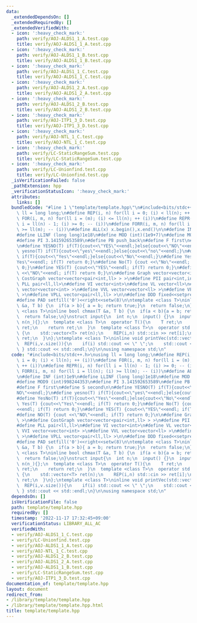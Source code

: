 ```yaml
---
data:
  _extendedDependsOn: []
  _extendedRequiredBy: []
  _extendedVerifiedWith:
  - icon: ':heavy_check_mark:'
    path: verify/AOJ-ALDS1_1_A.test.cpp
    title: verify/AOJ-ALDS1_1_A.test.cpp
  - icon: ':heavy_check_mark:'
    path: verify/AOJ-ALDS1_1_B.test.cpp
    title: verify/AOJ-ALDS1_1_B.test.cpp
  - icon: ':heavy_check_mark:'
    path: verify/AOJ-ALDS1_1_C.test.cpp
    title: verify/AOJ-ALDS1_1_C.test.cpp
  - icon: ':heavy_check_mark:'
    path: verify/AOJ-ALDS1_2_A.test.cpp
    title: verify/AOJ-ALDS1_2_A.test.cpp
  - icon: ':heavy_check_mark:'
    path: verify/AOJ-ALDS1_2_B.test.cpp
    title: verify/AOJ-ALDS1_2_B.test.cpp
  - icon: ':heavy_check_mark:'
    path: verify/AOJ-ITP1_3_D.test.cpp
    title: verify/AOJ-ITP1_3_D.test.cpp
  - icon: ':heavy_check_mark:'
    path: verify/AOJ-NTL_1_C.test.cpp
    title: verify/AOJ-NTL_1_C.test.cpp
  - icon: ':heavy_check_mark:'
    path: verify/LC-StaticRangeSum.test.cpp
    title: verify/LC-StaticRangeSum.test.cpp
  - icon: ':heavy_check_mark:'
    path: verify/LC-Unionfind.test.cpp
    title: verify/LC-Unionfind.test.cpp
  _isVerificationFailed: false
  _pathExtension: hpp
  _verificationStatusIcon: ':heavy_check_mark:'
  attributes:
    links: []
  bundledCode: "#line 1 \"template/template.hpp\"\n#include<bits/stdc++.h>\nusing\
    \ ll = long long;\n#define REP(i, n) for(ll i = 0; (i) < ll(n); ++ (i))\n#define\
    \ FOR(i, m, n) for(ll i = (m); (i) <= ll(n); ++ (i))\n#define REPR(i, n) for(ll\
    \ i = ll(n) - 1; (i) >= 0; -- (i))\n#define FORR(i, m, n) for(ll i = ll(n); (i)\
    \ >= ll(m); -- (i))\n#define ALL(x) x.begin(),x.end()\n\n#define INF (int)1e9\n\
    #define LLINF (long long)1e18\n#define MOD (int)(1e9+7)\n#define MOD9 (int)998244353\n\
    #define PI 3.141592653589\n#define PB push_back\n#define F first\n#define S second\n\
    \n#define YESNO(T) if(T){cout<<\"YES\"<<endl;}else{cout<<\"NO\"<<endl;}\n#define\
    \ yesno(T) if(T){cout<<\"yes\"<<endl;}else{cout<<\"no\"<<endl;}\n#define YesNo(T)\
    \ if(T){cout<<\"Yes\"<<endl;}else{cout<<\"No\"<<endl;}\n#define Yes(T) {cout<<\"\
    Yes\"<<endl; if(T) return 0;}\n#define No(T) {cout <<\"No\"<<endl; if(T) return\
    \ 0;}\n#define YES(T) {cout<<\"YES\"<<endl; if(T) return 0;}\n#define NO(T) {cout\
    \ <<\"NO\"<<endl; if(T) return 0;}\n\n#define Graph vector<vector<int> >\n#define\
    \ CostGraph vector<vector<pair<int,ll> > >\n#define PII pair<int,int>\n#define\
    \ PLL pair<ll,ll>\n#define VI vector<int>\n#define VL vector<ll>\n#define VVI\
    \ vector<vector<int> >\n#define VVL vector<vector<ll> >\n#define VPII vector<pair<int,int>\
    \ >\n#define VPLL vector<pair<ll,ll> >\n\n#define DDD fixed<<setprecision(10)\n\
    #define PAD setfill('0')<<right<<setw(8)\n\ntemplate <class T>\ninline bool chmin(T\
    \ &a, T b) {\n  if(a > b){ a = b; return true;}\n  return false;\n}\ntemplate\
    \ <class T>\ninline bool chmax(T &a, T b) {\n  if(a < b){a = b; return true;}\n\
    \  return false;\n}\nstruct input{\n  int n;\n  input() {}\n  input(int n_) :\
    \ n(n_){};\n  template <class T>\n  operator T(){\n    T ret;\n    std::cin >>\
    \ ret;\n    return ret;\n  }\n  template <class T>\n  operator std::vector<T>()\
    \ {\n    std::vector<T> ret(n);\n    REP(i,n) std::cin >> ret[i];\n    return\
    \ ret;\n  }\n};\ntemplate <class T>\ninline void printVec(std::vector<T> v){\n\
    \  REP(i,v.size()){\n    if(i) std::cout << \" \";\n    std::cout << v[i];\n \
    \ } std::cout << std::endl;\n}\n\nusing namespace std;\n"
  code: "#include<bits/stdc++.h>\nusing ll = long long;\n#define REP(i, n) for(ll\
    \ i = 0; (i) < ll(n); ++ (i))\n#define FOR(i, m, n) for(ll i = (m); (i) <= ll(n);\
    \ ++ (i))\n#define REPR(i, n) for(ll i = ll(n) - 1; (i) >= 0; -- (i))\n#define\
    \ FORR(i, m, n) for(ll i = ll(n); (i) >= ll(m); -- (i))\n#define ALL(x) x.begin(),x.end()\n\
    \n#define INF (int)1e9\n#define LLINF (long long)1e18\n#define MOD (int)(1e9+7)\n\
    #define MOD9 (int)998244353\n#define PI 3.141592653589\n#define PB push_back\n\
    #define F first\n#define S second\n\n#define YESNO(T) if(T){cout<<\"YES\"<<endl;}else{cout<<\"\
    NO\"<<endl;}\n#define yesno(T) if(T){cout<<\"yes\"<<endl;}else{cout<<\"no\"<<endl;}\n\
    #define YesNo(T) if(T){cout<<\"Yes\"<<endl;}else{cout<<\"No\"<<endl;}\n#define\
    \ Yes(T) {cout<<\"Yes\"<<endl; if(T) return 0;}\n#define No(T) {cout <<\"No\"\
    <<endl; if(T) return 0;}\n#define YES(T) {cout<<\"YES\"<<endl; if(T) return 0;}\n\
    #define NO(T) {cout <<\"NO\"<<endl; if(T) return 0;}\n\n#define Graph vector<vector<int>\
    \ >\n#define CostGraph vector<vector<pair<int,ll> > >\n#define PII pair<int,int>\n\
    #define PLL pair<ll,ll>\n#define VI vector<int>\n#define VL vector<ll>\n#define\
    \ VVI vector<vector<int> >\n#define VVL vector<vector<ll> >\n#define VPII vector<pair<int,int>\
    \ >\n#define VPLL vector<pair<ll,ll> >\n\n#define DDD fixed<<setprecision(10)\n\
    #define PAD setfill('0')<<right<<setw(8)\n\ntemplate <class T>\ninline bool chmin(T\
    \ &a, T b) {\n  if(a > b){ a = b; return true;}\n  return false;\n}\ntemplate\
    \ <class T>\ninline bool chmax(T &a, T b) {\n  if(a < b){a = b; return true;}\n\
    \  return false;\n}\nstruct input{\n  int n;\n  input() {}\n  input(int n_) :\
    \ n(n_){};\n  template <class T>\n  operator T(){\n    T ret;\n    std::cin >>\
    \ ret;\n    return ret;\n  }\n  template <class T>\n  operator std::vector<T>()\
    \ {\n    std::vector<T> ret(n);\n    REP(i,n) std::cin >> ret[i];\n    return\
    \ ret;\n  }\n};\ntemplate <class T>\ninline void printVec(std::vector<T> v){\n\
    \  REP(i,v.size()){\n    if(i) std::cout << \" \";\n    std::cout << v[i];\n \
    \ } std::cout << std::endl;\n}\n\nusing namespace std;\n"
  dependsOn: []
  isVerificationFile: false
  path: template/template.hpp
  requiredBy: []
  timestamp: '2022-11-17 17:32:45+09:00'
  verificationStatus: LIBRARY_ALL_AC
  verifiedWith:
  - verify/AOJ-ALDS1_1_C.test.cpp
  - verify/LC-Unionfind.test.cpp
  - verify/AOJ-ALDS1_1_A.test.cpp
  - verify/AOJ-NTL_1_C.test.cpp
  - verify/AOJ-ALDS1_2_B.test.cpp
  - verify/AOJ-ALDS1_2_A.test.cpp
  - verify/AOJ-ALDS1_1_B.test.cpp
  - verify/LC-StaticRangeSum.test.cpp
  - verify/AOJ-ITP1_3_D.test.cpp
documentation_of: template/template.hpp
layout: document
redirect_from:
- /library/template/template.hpp
- /library/template/template.hpp.html
title: template/template.hpp
---
```

